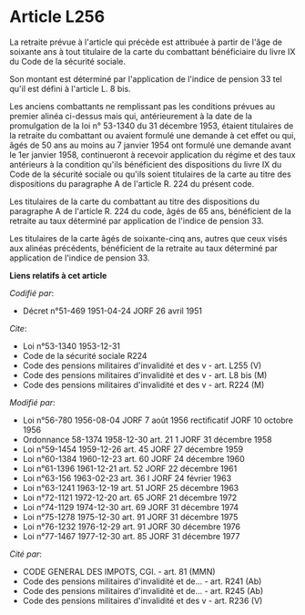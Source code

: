 # Article L256

La retraite prévue à l'article qui précède est attribuée à partir de l'âge de soixante ans à tout titulaire de la carte du
combattant bénéficiaire du livre IX du Code de la sécurité sociale.

Son montant est déterminé par l'application de l'indice de pension 33 tel qu'il est défini à l'article L. 8 bis.

Les anciens combattants ne remplissant pas les conditions prévues au premier alinéa ci-dessus mais qui, antérieurement à la
date de la promulgation de la loi n° 53-1340 du 31 décembre 1953, étaient titulaires de la retraite du combattant ou avaient
formulé une demande à cet effet ou qui, âgés de 50 ans au moins au 7 janvier 1954 ont formulé une demande avant le 1er
janvier 1958, continueront à recevoir application du régime et des taux antérieurs à la condition qu'ils bénéficient des
dispositions du livre IX du Code de la sécurité sociale ou qu'ils soient titulaires de la carte au titre des dispositions du
paragraphe A de l'article R. 224 du présent code.

Les titulaires de la carte du combattant au titre des dispositions du paragraphe A de l'article R. 224 du code, âgés de 65
ans, bénéficient de la retraite au taux déterminé par application de l'indice de pension 33.

Les titulaires de la carte âgés de soixante-cinq ans, autres que ceux visés aux alinéas précédents, bénéficient de la
retraite au taux déterminé par application de l'indice de pension 33.

**Liens relatifs à cet article**

_Codifié par_:

  - Décret n°51-469 1951-04-24 JORF 26 avril 1951

_Cite_:

  - Loi n°53-1340 1953-12-31
  - Code de la sécurité sociale R224
  - Code des pensions militaires d'invalidité et des v - art. L255 (V)
  - Code des pensions militaires d'invalidité et des v - art. L8 bis (M)
  - Code des pensions militaires d'invalidité et des v - art. R224 (M)

_Modifié par_:

  - Loi n°56-780 1956-08-04 JORF 7 août 1956 rectificatif JORF 10 octobre 1956
  - Ordonnance 58-1374 1958-12-30 art. 21 1 JORF 31 décembre 1958
  - Loi n°59-1454 1959-12-26 art. 45 JORF 27 décembre 1959
  - Loi n°60-1384 1960-12-23 art. 60 JORF 24 décembre 1960
  - Loi n°61-1396 1961-12-21 art. 52 JORF 22 décembre 1961
  - Loi n°63-156 1963-02-23 art. 36 I JORF 24 février 1963
  - Loi n°63-1241 1963-12-19 art. 51 JORF 25 décembre 1963
  - Loi n°72-1121 1972-12-20 art. 65 JORF 21 décembre 1972
  - Loi n°74-1129 1974-12-30 art. 69 JORF 31 décembre 1974
  - Loi n°75-1278 1975-12-30 art. 91 JORF 31 décembre 1975
  - Loi n°76-1232 1976-12-29 art. 91 JORF 30 décembre 1976
  - Loi n°77-1467 1977-12-30 art. 85 JORF 31 décembre 1977

_Cité par_:

  - CODE GENERAL DES IMPOTS, CGI. - art. 81 (MMN)
  - Code des pensions militaires d'invalidité et de... - art. R241 (Ab)
  - Code des pensions militaires d'invalidité et de... - art. R245 (Ab)
  - Code des pensions militaires d'invalidité et des v - art. R236 (V)

